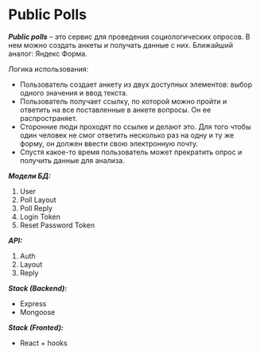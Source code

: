 ﻿# Public Polls

**_Public polls_** – это сервис для проведения социологических опросов. В нем можно создать анкеты и получать данные с них. Ближайший аналог: Яндекс Форма.

Логика использования:

- Пользователь создает анкету из двух доступных элементов: выбор одного значения и ввод текста.
- Пользователь получает ссылку, по которой можно пройти и ответить на все поставленные в анкете вопросы. Он ее распространяет.
- Сторонние люди проходят по ссылке и делают это. Для того чтобы один человек не смог ответить несколько раз на одну и ту же форму, он должен ввести свою электронную почту.
- Спустя какое-то время пользователь может прекратить опрос и получить данные для анализа.

**_Модели БД:_**

1. User
1. Poll Layout
1. Poll Reply
1. Login Token
1. Reset Password Token

**_API:_**

1. Auth
1. Layout
1. Reply

**_Stack (Backend):_**

- Express
- Mongoose

**_Stack (Fronted):_**

- React + hooks

